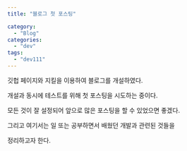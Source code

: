```yaml
---
title: "블로그 첫 포스팅"

category:
  - "Blog"
categories:
  - "dev"
tags:
  - "dev111"
---
```


깃헙 페이지와 지킬을 이용하여 블로그를 개설하였다.

개설과 동시에 테스트를 위해 첫 포스팅을 시도하는 중이다.

모든 것이 잘 설정되어 앞으로 많은 포스팅을 할 수 있었으면 좋겠다.

그리고 여기서는 일 또는 공부하면서 배웠던 개발과 관련된 것들을

정리하고자 한다.
